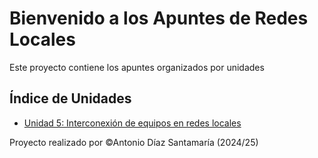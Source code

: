 # Bienvenido a los Apuntes de Redes Locales

Este proyecto contiene los apuntes organizados por unidades

## Índice de Unidades
- [Unidad 5: Interconexión de equipos en redes locales](u05/u05_01.md)

Proyecto realizado por &copy;Antonio Díaz Santamaría (2024/25)

